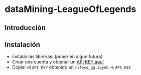 # dataMining-LeagueOfLegends

## Introducción

## Instalación
* instalar las librerias: (poner en algun futuro)
* Crear una cuenta y obtener un [API KEY aquí](https://developer.riotgames.com/)
* Copiar el ```API KEY``` obtenido en ``rifeco_gg.ipynb`` -> ``API_KEY``

